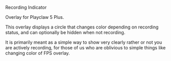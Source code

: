 Recording Indicator

Overlay for Playclaw 5 Plus.

This overlay displays a circle that changes color depending on recording status, and can optionally be hidden when not recording. 

It is primarily meant as a simple way to show very clearly rather or not you are actively recording, for those of us who are oblivious to simple things like changing color of FPS overlay.
